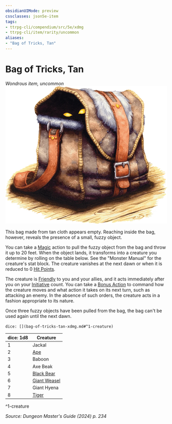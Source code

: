 ```yaml
---
obsidianUIMode: preview
cssclasses: json5e-item
tags:
- ttrpg-cli/compendium/src/5e/xdmg
- ttrpg-cli/item/rarity/uncommon
aliases: 
- "Bag of Tricks, Tan"
---
```

# Bag of Tricks, Tan
*Wondrous item, uncommon*  
![](Misc%20Files/CLI/compendium/items/img/bag-of-tricks.webp#right)


This bag made from tan cloth appears empty. Reaching inside the bag, however, reveals the presence of a small, fuzzy object.

You can take a [Magic](Misc%20Files/CLI/rules/actions.md#Magic) action to pull the fuzzy object from the bag and throw it up to 20 feet. When the object lands, it transforms into a creature you determine by rolling on the table below. See the "Monster Manual" for the creature's stat block. The creature vanishes at the next dawn or when it is reduced to 0 [Hit Points](Misc%20Files/CLI/rules/variant-rules/hit-points-xphb.md).

The creature is [Friendly](Misc%20Files/CLI/rules/variant-rules/friendly-attitude-xphb.md) to you and your allies, and it acts immediately after you on your [Initiative](Misc%20Files/CLI/rules/variant-rules/initiative-xphb.md) count. You can take a [Bonus Action](Misc%20Files/CLI/rules/variant-rules/bonus-action-xphb.md) to command how the creature moves and what action it takes on its next turn, such as attacking an enemy. In the absence of such orders, the creature acts in a fashion appropriate to its nature.

Once three fuzzy objects have been pulled from the bag, the bag can't be used again until the next dawn.

`dice: [](bag-of-tricks-tan-xdmg.md#^1-creature)`

| dice: 1d8 | Creature |
|-----------|----------|
| 1 | Jackal |
| 2 | [Ape](Misc%20Files/CLI/compendium/bestiary/beast/ape-xmm.md) |
| 3 | Baboon |
| 4 | Axe Beak |
| 5 | [Black Bear](Misc%20Files/CLI/compendium/bestiary/beast/black-bear-xmm.md) |
| 6 | [Giant Weasel](Misc%20Files/CLI/compendium/bestiary/beast/giant-weasel-xmm.md) |
| 7 | Giant Hyena |
| 8 | [Tiger](Misc%20Files/CLI/compendium/bestiary/beast/tiger-xmm.md) |
^1-creature

*Source: Dungeon Master's Guide (2024) p. 234*